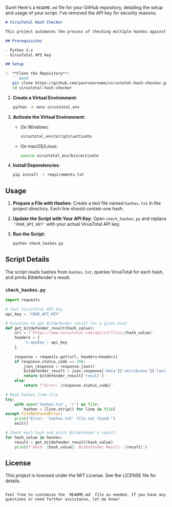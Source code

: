Sure! Here's a `README.md` file for your GitHub repository, detailing the setup and usage of your script. I've removed the API key for security reasons.

```markdown
# VirusTotal Hash Checker

This project automates the process of checking multiple hashes against VirusTotal and retrieves only Bitdefender's results.

## Prerequisites

- Python 3.x
- VirusTotal API key

## Setup

1. **Clone the Repository**:
   ```bash
   git clone https://github.com/yourusername/virustotal-hash-checker.git
   cd virustotal-hash-checker
   ```

2. **Create a Virtual Environment**:
   ```bash
   python -m venv virustotal_env
   ```

3. **Activate the Virtual Environment**:
   - On Windows:
     ```bash
     virustotal_env\Scripts\activate
     ```
   - On macOS/Linux:
     ```bash
     source virustotal_env/bin/activate
     ```

4. **Install Dependencies**:
   ```bash
   pip install -r requirements.txt
   ```

## Usage

1. **Prepare a File with Hashes**:
   Create a text file named `hashes.txt` in the project directory. Each line should contain one hash.

2. **Update the Script with Your API Key**:
   Open `check_hashes.py` and replace `'YOUR_API_KEY'` with your actual VirusTotal API key.

3. **Run the Script**:
   ```bash
   python check_hashes.py
   ```

## Script Details

The script reads hashes from `hashes.txt`, queries VirusTotal for each hash, and prints Bitdefender's result.

### `check_hashes.py`

```python
import requests

# Your VirusTotal API key
api_key = 'YOUR_API_KEY'

# Function to get Bitdefender result for a given hash
def get_bitdefender_result(hash_value):
    url = f'https://www.virustotal.com/api/v3/files/{hash_value}'
    headers = {
        'x-apikey': api_key
    }
    
    response = requests.get(url, headers=headers)
    if response.status_code == 200:
        json_response = response.json()
        bitdefender_result = json_response['data']['attributes']['last_analysis_results']['BitDefender']
        return bitdefender_result['result']
    else:
        return f"Error: {response.status_code}"

# Read hashes from file
try:
    with open('hashes.txt', 'r') as file:
        hashes = [line.strip() for line in file]
except FileNotFoundError:
    print("Error: 'hashes.txt' file not found.")
    exit()

# Check each hash and print Bitdefender's result
for hash_value in hashes:
    result = get_bitdefender_result(hash_value)
    print(f'Hash: {hash_value}, BitDefender Result: {result}')
```

## License

This project is licensed under the MIT License. See the LICENSE file for details.
```

Feel free to customize the `README.md` file as needed. If you have any questions or need further assistance, let me know!
